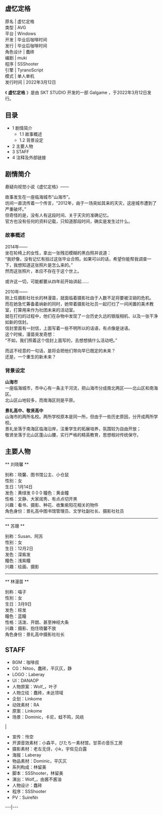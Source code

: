 虚忆定格  
---  
原名  |  虚忆定格   
类型  |  AVG   
平台  |  Windows   
开发  |  毕业后咖啡时间   
发行  |  毕业后咖啡时间   
角色设计  |  蠢砖   
编剧  |  muki   
程序  |  SSShooter   
引擎  |  TyranoScript   
模式  |  单人单机   
发行时间  |  2022年3月12日   
  
《 **虚忆定格** 》是由  SKT STUDIO  开发的一部  Galgame  ，于2022年3月12日发行。

##  目录

  * 1  剧情简介 
    * 1.1  故事概述 
    * 1.2  背景设定 
  * 2  主要人物 
  * 3  STAFF 
  * 4  注释及外部链接 

##  剧情简介

悬疑向视觉小说《虚忆定格》——  
  
故事发生在一座临海城市“山海市”。  
坊间一直流传着一个传言，“2012年，由于一场突如其来的天灾，这座城市遭到了严重破坏。”  
但奇怪的是，没有人有这段时间、关于天灾的准确记忆。  
官方也没有任何的资料记载，只知道那段时间，确实是发生过什么。

###  故事概述

2014年——  
坐在轮椅上的女性，拿出一张残旧模糊的黑白照并说道：  
“我好像，没有记忆有拍过这张毕业合照。如果可以的话，希望你能帮我调查一下，我想知道这张照片是怎么来的。”  
然而这张照片，本应不存在于这个世上。  
  
或许这一切，可能都要从四年前开始讲起……  
  
2010年——  
刚上任摄影社社长的林漫苗，就面临着摄影社由于人数不足将要被注销的危机。  
而在她急忙筹备着纳新的同时，她带着摄影社社员一起打扫了一间闲置的美术教室，打算用来作为社团未来的活动室。  
就在打扫的过程中，他们在杂物中发现了一台历史久远的银版相机、以及一张干净如新的信封。  
信封里面有一封信，上面写着一些不明所以的话语，有点像是谜语。  
这个时候，漫苗突发奇想：  
“不如，我们照着这个信封上面写的，去想想搞什么活动吧。”  
  
而这不经意的一句话，是将会把他们带向早已既定的未来？  
还是，一个重生的新未来？

###  背景设定

**山海市**  
一座临海城市，市中心有一条主干河流，把山海市分成南北两区——北山区和南海区。  
北山区山地较多，而南海区则是平原。  
  
**景礼高中、敬贤高中**  
山海市的两所名校。两所学校原本是同一所，但由于一些历史原因，分开成两所学校。  
景礼坐落于南海区临海沿岸，注重学生的拓展培养，氛围较为自由开放；  
敬贤坐落于北山区蓬山山腰，实行严格的精英教育，思想相对传统保守。

##  主要人物

** 刘晓馨  **

别称：晓馨、图书馆公主、小仓鼠  
性别：女  
生日：1月14日  
发色：黄绿发  0  0  0  瞳色：黄金瞳  
性格：文静、大家闺秀、有点点切开黑  
兴趣：看书、摄影、种花、收集紫阳花相关的物件  
角色身份：景礼高中图书馆管理员、文学社副社长、摄影社社员

* * *

** 苏珊  **

别称：Susan、阿苏  
性别：女  
生日：12月2日  
发色：深紫发  
瞳色：浅紫瞳  
兴趣：绘画、摄影

* * *

** 林漫苗  **

别称：喵子  
性别：女  
生日：3月9日  
发色：棕发  
瞳色：蓝瞳  
性格：活泼、开朗、甚至神经大条  
兴趣：摄影、抱住晓馨不放  
角色身份：景礼高中摄影社社长  

##  STAFF

  * BGM：咖啡叔 
  * CG：Nitoo，蠢砖，平仄仄，静 
  * LOGO：Laberay 
  * UI：DANAOP 
  * 人物原案：Wolf_，叶子 
  * 人物立绘：蠢砖，未达领域 
  * 企划：Linkome 
  * 动效素材：RA 
  * 原案：Linkome 
  * 场景：Dominic，卡尼，蛙不鸣，风峣 

|

  * 宣传：怜空 
  * 开源音效素材：小森平，ぴたちー素材馆，甘茶の音乐工房 
  * 摄影素材：老左无伢，小k，宇佐见白露 
  * 海报：Laberay 
  * 物品素材：Dominic，平仄仄 
  * 系列构成：林留美 
  * 脚本：SSShooter，林留美 
  * 演出：Wolf_，由酱不酱油 
  * 人物设计：蠢砖 
  * 程序：SSShooter 
  * PV：SuireNn 

  
---|---  
  
  